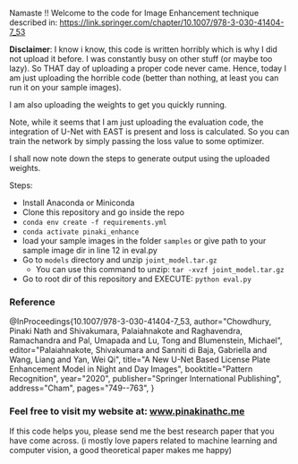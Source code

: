 Namaste !! Welcome to the code for Image Enhancement technique described in: https://link.springer.com/chapter/10.1007/978-3-030-41404-7_53

**Disclaimer**: I know i know, this code is written horribly which is why I did not upload it before. I was constantly busy on other stuff (or maybe too lazy). So THAT day of uploading a proper code never came. Hence, today I am just uploading the horrible code (better than nothing, at least you can run it on your sample images).

I am also uploading the weights to get you quickly running.

Note, while it seems that I am just uploading the evaluation code, the integration of U-Net with EAST is present and loss is calculated. So you can train the network by simply passing the loss value to some optimizer.

I shall now note down the steps to generate output using the uploaded weights.

Steps:
* Install Anaconda or Miniconda
* Clone this repository and go inside the repo
* ```conda env create -f requirements.yml```
* ```conda activate pinaki_enhance```
* load your sample images in the folder ```samples``` or give path to your sample image dir in line 12 in eval.py
* Go to ```models``` directory and unzip ```joint_model.tar.gz```
	- You can use this command to unzip: ```tar -xvzf joint_model.tar.gz```
* Go to root dir of this repository and EXECUTE: ```python eval.py```

### Reference

@InProceedings{10.1007/978-3-030-41404-7_53,
	author="Chowdhury, Pinaki Nath
	and Shivakumara, Palaiahnakote
	and Raghavendra, Ramachandra
	and Pal, Umapada
	and Lu, Tong
	and Blumenstein, Michael",
	editor="Palaiahnakote, Shivakumara
	and Sanniti di Baja, Gabriella
	and Wang, Liang
	and Yan, Wei Qi",
	title="A New U-Net Based License Plate Enhancement Model in Night and Day Images",
	booktitle="Pattern Recognition",
	year="2020",
	publisher="Springer International Publishing",
	address="Cham",
	pages="749--763",
}

### Feel free to visit my website at: www.pinakinathc.me

If this code helps you, please send me the best research paper that you have come across. (i mostly love papers related to machine learning and computer vision, a good theoretical paper makes me happy)

